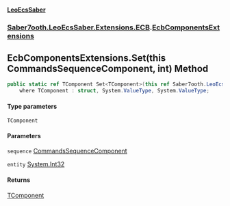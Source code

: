 #### [LeoEcsSaber](index.md 'index')
### [Saber7ooth.LeoEcsSaber.Extensions.ECB](Saber7ooth.LeoEcsSaber.Extensions.ECB.md 'Saber7ooth.LeoEcsSaber.Extensions.ECB').[EcbComponentsExtensions](EcbComponentsExtensions.md 'Saber7ooth.LeoEcsSaber.Extensions.ECB.EcbComponentsExtensions')

## EcbComponentsExtensions.Set<TComponent>(this CommandsSequenceComponent, int) Method

```csharp
public static ref TComponent Set<TComponent>(this ref Saber7ooth.LeoEcsSaber.Extensions.ECB.CommandsSequenceComponent sequence, int entity)
    where TComponent : struct, System.ValueType, System.ValueType;
```
#### Type parameters

<a name='Saber7ooth.LeoEcsSaber.Extensions.ECB.EcbComponentsExtensions.Set_TComponent_(thisSaber7ooth.LeoEcsSaber.Extensions.ECB.CommandsSequenceComponent,int).TComponent'></a>

`TComponent`
#### Parameters

<a name='Saber7ooth.LeoEcsSaber.Extensions.ECB.EcbComponentsExtensions.Set_TComponent_(thisSaber7ooth.LeoEcsSaber.Extensions.ECB.CommandsSequenceComponent,int).sequence'></a>

`sequence` [CommandsSequenceComponent](CommandsSequenceComponent.md 'Saber7ooth.LeoEcsSaber.Extensions.ECB.CommandsSequenceComponent')

<a name='Saber7ooth.LeoEcsSaber.Extensions.ECB.EcbComponentsExtensions.Set_TComponent_(thisSaber7ooth.LeoEcsSaber.Extensions.ECB.CommandsSequenceComponent,int).entity'></a>

`entity` [System.Int32](https://docs.microsoft.com/en-us/dotnet/api/System.Int32 'System.Int32')

#### Returns
[TComponent](EcbComponentsExtensions.Set_TComponent_(thisCommandsSequenceComponent,int).md#Saber7ooth.LeoEcsSaber.Extensions.ECB.EcbComponentsExtensions.Set_TComponent_(thisSaber7ooth.LeoEcsSaber.Extensions.ECB.CommandsSequenceComponent,int).TComponent 'Saber7ooth.LeoEcsSaber.Extensions.ECB.EcbComponentsExtensions.Set<TComponent>(this Saber7ooth.LeoEcsSaber.Extensions.ECB.CommandsSequenceComponent, int).TComponent')